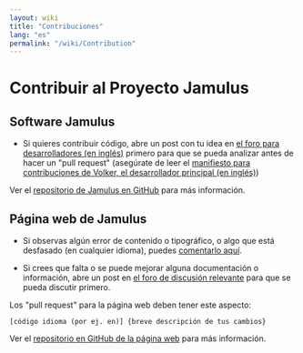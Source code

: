 ```yaml
---
layout: wiki
title: "Contribuciones"
lang: "es"
permalink: "/wiki/Contribution"
---
```


# Contribuir al Proyecto Jamulus

## Software Jamulus
* Si quieres contribuir código, abre un post con tu idea en [el foro para desarrolladores (en inglés)](https://sourceforge.net/p/llcon/discussion/developerforum/) primero para que se pueda analizar antes de hacer un "pull request" (asegúrate de leer el [manifiesto para contribuciones de Volker, el desarrollador principal (en inglés)](https://github.com/corrados/jamulus/issues/596))

Ver el [repositorio de Jamulus en GitHub](https://github.com/corrados/jamulus) para más información.

## Página web de Jamulus

* Si observas algún error de contenido o tipográfico, o algo que está desfasado (en cualquier idioma), puedes [comentarlo aquí](https://github.com/jamulussoftware/jamuluswebsite/issues).

* Si crees que falta o se puede mejorar alguna documentación o información, abre un post en [el foro de discusión relevante](https://sourceforge.net/p/llcon/discussion/) para que se pueda discutir primero.

Los "pull request" para la página web deben tener este aspecto:

`[código idioma (por ej. en)] {breve descripción de tus cambios}`

Ver el [repositorio en GitHub de la página web](https://github.com/jamulussoftware/jamuluswebsite) para más información.
